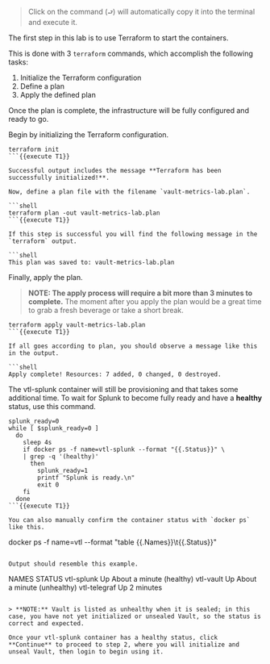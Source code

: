 > Click on the command (`⮐`) will automatically copy it into the terminal and execute it.

The first step in this lab is to use Terraform to start the containers.

This is done with 3 `terraform` commands, which accomplish the following tasks:

1. Initialize the Terraform configuration
2. Define a plan
3. Apply the defined plan

Once the plan is complete, the infrastructure will be fully configured and ready to go.

Begin by initializing the Terraform configuration.

```shell
terraform init
```{{execute T1}}

Successful output includes the message **Terraform has been successfully initialized!**.

Now, define a plan file with the filename `vault-metrics-lab.plan`.

```shell
terraform plan -out vault-metrics-lab.plan
```{{execute T1}}

If this step is successful you will find the following message in the `terraform` output.

```shell
This plan was saved to: vault-metrics-lab.plan
```

Finally, apply the plan.

> **NOTE: The apply process will require a bit more than 3 minutes to complete.** The moment after you apply the plan would be a great time to grab a fresh beverage or take a short break.

```shell
terraform apply vault-metrics-lab.plan
```{{execute T1}}

If all goes according to plan, you should observe a message like this in the output.

```shell
Apply complete! Resources: 7 added, 0 changed, 0 destroyed.
```

The vtl-splunk container will still be provisioning and that takes some additional time. To wait for Splunk to become fully ready and have a **healthy** status, use this command.

```shell
splunk_ready=0
while [ $splunk_ready=0 ]
  do
    sleep 4s
    if docker ps -f name=vtl-splunk --format "{{.Status}}" \
    | grep -q '(healthy)'
      then
        splunk_ready=1
        printf "Splunk is ready.\n"
        exit 0
    fi
  done
```{{execute T1}}

You can also manually confirm the container status with `docker ps` like this.

```
docker ps -f name=vtl --format "table {{.Names}}\t{{.Status}}"
```{{execute T1}}

Output should resemble this example.

```
NAMES               STATUS
vtl-splunk          Up About a minute (healthy)
vtl-vault           Up About a minute (unhealthy)
vtl-telegraf        Up 2 minutes
```

> **NOTE:** Vault is listed as unhealthy when it is sealed; in this case, you have not yet initialized or unsealed Vault, so the status is correct and expected.

Once your vtl-splunk container has a healthy status, click **Continue** to proceed to step 2, where you will initialize and unseal Vault, then login to begin using it.
